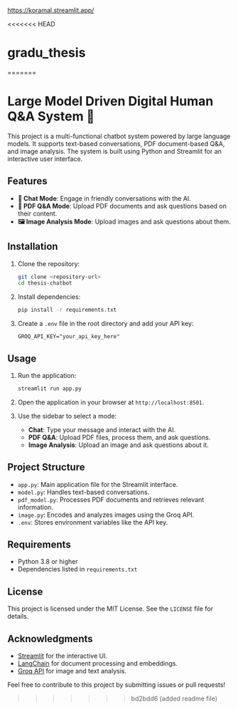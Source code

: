 https://koramal.streamlit.app/

<<<<<<< HEAD
# gradu_thesis
=======
# Large Model Driven Digital Human Q&A System 🤖

This project is a multi-functional chatbot system powered by large language models. It supports text-based conversations, PDF document-based Q&A, and image analysis. The system is built using Python and Streamlit for an interactive user interface.

## Features
- **💬 Chat Mode**: Engage in friendly conversations with the AI.
- **📄 PDF Q&A Mode**: Upload PDF documents and ask questions based on their content.
- **🖼️ Image Analysis Mode**: Upload images and ask questions about them.

## Installation
1. Clone the repository:
   ```bash
   git clone <repository-url>
   cd thesis-chatbot
   ```

2. Install dependencies:
   ```bash
   pip install -r requirements.txt
   ```

3. Create a `.env` file in the root directory and add your API key:
   ```properties
   GROQ_API_KEY="your_api_key_here"
   ```

## Usage
1. Run the application:
   ```bash
   streamlit run app.py
   ```

2. Open the application in your browser at `http://localhost:8501`.

3. Use the sidebar to select a mode:
   - **Chat**: Type your message and interact with the AI.
   - **PDF Q&A**: Upload PDF files, process them, and ask questions.
   - **Image Analysis**: Upload an image and ask questions about it.

## Project Structure
- `app.py`: Main application file for the Streamlit interface.
- `model.py`: Handles text-based conversations.
- `pdf_model.py`: Processes PDF documents and retrieves relevant information.
- `image.py`: Encodes and analyzes images using the Groq API.
- `.env`: Stores environment variables like the API key.

## Requirements
- Python 3.8 or higher
- Dependencies listed in `requirements.txt`

## License
This project is licensed under the MIT License. See the `LICENSE` file for details.

## Acknowledgments
- [Streamlit](https://streamlit.io/) for the interactive UI.
- [LangChain](https://langchain.com/) for document processing and embeddings.
- [Groq API](https://groq.com/) for image and text analysis.

Feel free to contribute to this project by submitting issues or pull requests!
>>>>>>> bd2bdd6 (added readme file)
